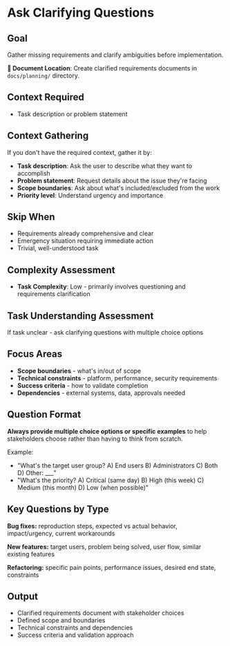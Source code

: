 # Ask Clarifying Questions

## Goal
Gather missing requirements and clarify ambiguities before implementation.

**📁 Document Location**: Create clarified requirements documents in `docs/planning/` directory.

## Context Required
- Task description or problem statement

## Context Gathering
If you don't have the required context, gather it by:
- **Task description**: Ask the user to describe what they want to accomplish
- **Problem statement**: Request details about the issue they're facing
- **Scope boundaries**: Ask about what's included/excluded from the work
- **Priority level**: Understand urgency and importance

## Skip When
- Requirements already comprehensive and clear
- Emergency situation requiring immediate action
- Trivial, well-understood task

## Complexity Assessment
- **Task Complexity**: Low - primarily involves questioning and requirements clarification

## Task Understanding Assessment
If task unclear - ask clarifying questions with multiple choice options

## Focus Areas
- **Scope boundaries** - what's in/out of scope
- **Technical constraints** - platform, performance, security requirements  
- **Success criteria** - how to validate completion
- **Dependencies** - external systems, data, approvals needed

## Question Format
**Always provide multiple choice options or specific examples** to help stakeholders choose rather than having to think from scratch.

Example:
- "What's the target user group? A) End users B) Administrators C) Both D) Other: ___"
- "What's the priority? A) Critical (same day) B) High (this week) C) Medium (this month) D) Low (when possible)"

## Key Questions by Type

**Bug fixes:** reproduction steps, expected vs actual behavior, impact/urgency, current workarounds

**New features:** target users, problem being solved, user flow, similar existing features  

**Refactoring:** specific pain points, performance issues, desired end state, constraints

## Output
- Clarified requirements document with stakeholder choices
- Defined scope and boundaries
- Technical constraints and dependencies
- Success criteria and validation approach 
